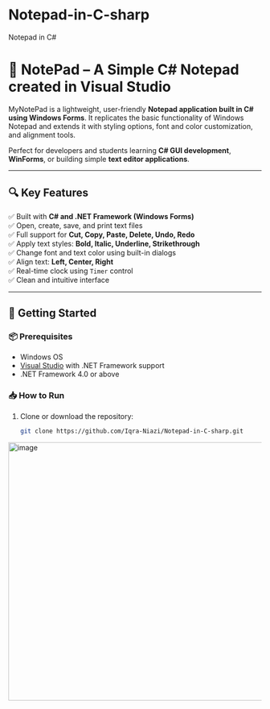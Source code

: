 # Notepad-in-C-sharp
Notepad in C#

# 📝 NotePad – A Simple C# Notepad created in Visual Studio

MyNotePad is a lightweight, user-friendly **Notepad application built in C# using Windows Forms**. It replicates the basic functionality of Windows Notepad and extends it with styling options, font and color customization, and alignment tools.

Perfect for developers and students learning **C# GUI development**, **WinForms**, or building simple **text editor applications**.

---

## 🔍 Key Features

✅ Built with **C# and .NET Framework (Windows Forms)**  
✅ Open, create, save, and print text files  
✅ Full support for **Cut, Copy, Paste, Delete, Undo, Redo**  
✅ Apply text styles: **Bold, Italic, Underline, Strikethrough**  
✅ Change font and text color using built-in dialogs  
✅ Align text: **Left, Center, Right**  
✅ Real-time clock using `Timer` control  
✅ Clean and intuitive interface  

---

## 🚀 Getting Started

### 📦 Prerequisites

- Windows OS
- [Visual Studio](https://visualstudio.microsoft.com/) with .NET Framework support
- .NET Framework 4.0 or above

### 📥 How to Run

1. Clone or download the repository:
   ```bash
   git clone https://github.com/Iqra-Niazi/Notepad-in-C-sharp.git

<img width="1169" height="513" alt="image" src="https://github.com/user-attachments/assets/7e5dc3d3-d346-47e5-a2cb-bd9338ee6bd0" />


